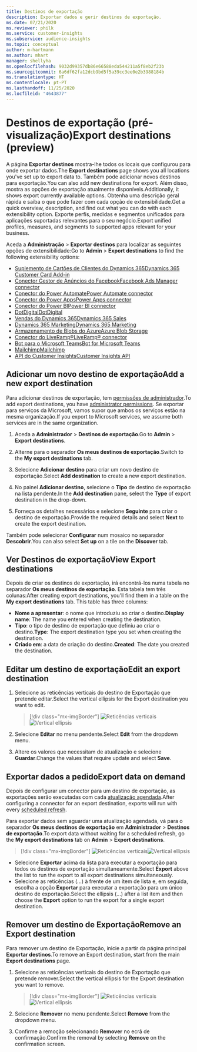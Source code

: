 ```yaml
---
title: Destinos de exportação
description: Exportar dados e gerir destinos de exportação.
ms.date: 07/21/2020
ms.reviewer: philk
ms.service: customer-insights
ms.subservice: audience-insights
ms.topic: conceptual
author: m-hartmann
ms.author: mhart
manager: shellyha
ms.openlocfilehash: 9032d99357db86e66588eda544211a5f8eb2f23b
ms.sourcegitcommit: 6a6df62fa12dcb9bd5f5a39cc3ee0e2b3988184b
ms.translationtype: HT
ms.contentlocale: pt-PT
ms.lasthandoff: 11/25/2020
ms.locfileid: "4643877"
---
```

# <a name="export-destinations-preview"></a><span data-ttu-id="42e24-103">Destinos de exportação (pré-visualização)</span><span class="sxs-lookup"><span data-stu-id="42e24-103">Export destinations (preview)</span></span>

<span data-ttu-id="42e24-104">A página **Exportar destinos** mostra-lhe todos os locais que configurou para onde exportar dados.</span><span class="sxs-lookup"><span data-stu-id="42e24-104">The **Export destinations** page shows you all locations you've set up to export data to.</span></span> <span data-ttu-id="42e24-105">Também pode adicionar novos destinos para exportação.</span><span class="sxs-lookup"><span data-stu-id="42e24-105">You can also add new destinations for export.</span></span> <span data-ttu-id="42e24-106">Além disso, mostra as opções de exportação atualmente disponíveis.</span><span class="sxs-lookup"><span data-stu-id="42e24-106">Additionally, it shows export currently available options.</span></span> <span data-ttu-id="42e24-107">Obtenha uma descrição geral rápida e saiba o que pode fazer com cada opção de extensibilidade.</span><span class="sxs-lookup"><span data-stu-id="42e24-107">Get a quick overview, description, and find out what you can do with each extensibility option.</span></span> <span data-ttu-id="42e24-108">Exporte perfis, medidas e segmentos unificados para aplicações suportadas relevantes para o seu negócio.</span><span class="sxs-lookup"><span data-stu-id="42e24-108">Export unified profiles, measures, and segments to supported apps relevant for your business.</span></span>

<span data-ttu-id="42e24-109">Aceda a **Administração** > **Exportar destinos** para localizar as seguintes opções de extensibilidade:</span><span class="sxs-lookup"><span data-stu-id="42e24-109">Go to **Admin** > **Export destinations** to find the following extensibility options:</span></span>

- [<span data-ttu-id="42e24-110">Suplemento de Cartões de Clientes do Dynamics 365</span><span class="sxs-lookup"><span data-stu-id="42e24-110">Dynamics 365 Customer Card Add-in</span></span>](customer-card-add-in.md)
- [<span data-ttu-id="42e24-111">Conector Gestor de Anúncios do Facebook</span><span class="sxs-lookup"><span data-stu-id="42e24-111">Facebook Ads Manager connector</span></span>](export-facebook.md)
- [<span data-ttu-id="42e24-112">Conector do Power Automate</span><span class="sxs-lookup"><span data-stu-id="42e24-112">Power Automate connector</span></span>](export-power-automate.md)
- [<span data-ttu-id="42e24-113">Conector do Power Apps</span><span class="sxs-lookup"><span data-stu-id="42e24-113">Power Apps connector</span></span>](export-power-apps.md)
- [<span data-ttu-id="42e24-114">Conector do Power BI</span><span class="sxs-lookup"><span data-stu-id="42e24-114">Power BI connector</span></span>](export-power-bi.md)
- [<span data-ttu-id="42e24-115">DotDigital</span><span class="sxs-lookup"><span data-stu-id="42e24-115">DotDigital</span></span>](export-dotdigital.md)
- [<span data-ttu-id="42e24-116">Vendas do Dynamics 365</span><span class="sxs-lookup"><span data-stu-id="42e24-116">Dynamics 365 Sales</span></span>](export-dynamics365-sales.md)
- [<span data-ttu-id="42e24-117">Dynamics 365 Marketing</span><span class="sxs-lookup"><span data-stu-id="42e24-117">Dynamics 365 Marketing</span></span>](export-dynamics365-marketing.md)
- [<span data-ttu-id="42e24-118">Armazenamento de Blobs do Azure</span><span class="sxs-lookup"><span data-stu-id="42e24-118">Azure Blob Storage</span></span>](export-azure-blob-storage.md)
- [<span data-ttu-id="42e24-119">Conector do LiveRamp&reg;</span><span class="sxs-lookup"><span data-stu-id="42e24-119">LiveRamp&reg; connector</span></span>](export-liveramp.md)
- [<span data-ttu-id="42e24-120">Bot para o Microsoft Teams</span><span class="sxs-lookup"><span data-stu-id="42e24-120">Bot for Microsoft Teams</span></span>](export-teams-bot.md)
- [<span data-ttu-id="42e24-121">Mailchimp</span><span class="sxs-lookup"><span data-stu-id="42e24-121">Mailchimp</span></span>](export-mailchimp.md)
- [<span data-ttu-id="42e24-122">API do Customer Insights</span><span class="sxs-lookup"><span data-stu-id="42e24-122">Customer Insights API</span></span>](apis.md)

## <a name="add-a-new-export-destination"></a><span data-ttu-id="42e24-123">Adicionar um novo destino de exportação</span><span class="sxs-lookup"><span data-stu-id="42e24-123">Add a new export destination</span></span>

<span data-ttu-id="42e24-124">Para adicionar destinos de exportação, tem [permissões de administrador](permissions.md).</span><span class="sxs-lookup"><span data-stu-id="42e24-124">To add export destinations, you have [administrator permissions](permissions.md).</span></span> <span data-ttu-id="42e24-125">Se exportar para serviços da Microsoft, vamos supor que ambos os serviços estão na mesma organização.</span><span class="sxs-lookup"><span data-stu-id="42e24-125">If you export to Microsoft services, we assume both services are in the same organization.</span></span>

1. <span data-ttu-id="42e24-126">Aceda a **Administrador** > **Destinos de exportação**.</span><span class="sxs-lookup"><span data-stu-id="42e24-126">Go to **Admin** > **Export destinations**.</span></span>

1. <span data-ttu-id="42e24-127">Alterne para o separador **Os meus destinos de exportação**.</span><span class="sxs-lookup"><span data-stu-id="42e24-127">Switch to the **My export destinations** tab.</span></span>

1. <span data-ttu-id="42e24-128">Selecione **Adicionar destino** para criar um novo destino de exportação.</span><span class="sxs-lookup"><span data-stu-id="42e24-128">Select **Add destination** to create a new export destination.</span></span>

1. <span data-ttu-id="42e24-129">No painel **Adicionar destino**, selecione o **Tipo** de destino de exportação na lista pendente.</span><span class="sxs-lookup"><span data-stu-id="42e24-129">In the **Add destination** pane, select the **Type** of export destination in the drop-down.</span></span>

1. <span data-ttu-id="42e24-130">Forneça os detalhes necessários e selecione **Seguinte** para criar o destino de exportação.</span><span class="sxs-lookup"><span data-stu-id="42e24-130">Provide the required details and select **Next** to create the export destination.</span></span>

<span data-ttu-id="42e24-131">Também pode selecionar **Configurar** num mosaico no separador **Descobrir**.</span><span class="sxs-lookup"><span data-stu-id="42e24-131">You can also select **Set up** on a tile on the **Discover** tab.</span></span>

## <a name="view-export-destinations"></a><span data-ttu-id="42e24-132">Ver Destinos de exportação</span><span class="sxs-lookup"><span data-stu-id="42e24-132">View Export destinations</span></span>

<span data-ttu-id="42e24-133">Depois de criar os destinos de exportação, irá encontrá-los numa tabela no separador **Os meus destinos de exportação**. Esta tabela tem três colunas:</span><span class="sxs-lookup"><span data-stu-id="42e24-133">After creating export destinations, you'll find them in a table on the **My export destinations** tab. This table has three columns:</span></span>

- <span data-ttu-id="42e24-134">**Nome a apresentar**: o nome que introduziu ao criar o destino.</span><span class="sxs-lookup"><span data-stu-id="42e24-134">**Display name**: The name you entered when creating the destination.</span></span>
- <span data-ttu-id="42e24-135">**Tipo**: o tipo de destino de exportação que definiu ao criar o destino.</span><span class="sxs-lookup"><span data-stu-id="42e24-135">**Type**: The export destination type you set when creating the destination.</span></span>
- <span data-ttu-id="42e24-136">**Criado em**: a data de criação do destino.</span><span class="sxs-lookup"><span data-stu-id="42e24-136">**Created**: The date you created the destination.</span></span>

## <a name="edit-an-export-destination"></a><span data-ttu-id="42e24-137">Editar um destino de exportação</span><span class="sxs-lookup"><span data-stu-id="42e24-137">Edit an export destination</span></span>

1. <span data-ttu-id="42e24-138">Selecione as reticências verticais do destino de Exportação que pretende editar.</span><span class="sxs-lookup"><span data-stu-id="42e24-138">Select the vertical ellipsis for the Export destination you want to edit.</span></span>

   > [!div class="mx-imgBorder"]
   > <span data-ttu-id="42e24-139">![Reticências verticais](media/export-destinations-page-ellipsis.png "Reticências verticais")</span><span class="sxs-lookup"><span data-stu-id="42e24-139">![Vertical ellipsis](media/export-destinations-page-ellipsis.png "Vertical ellipsis")</span></span>

1. <span data-ttu-id="42e24-140">Selecione **Editar** no menu pendente.</span><span class="sxs-lookup"><span data-stu-id="42e24-140">Select **Edit** from the dropdown menu.</span></span>

1. <span data-ttu-id="42e24-141">Altere os valores que necessitam de atualização e selecione **Guardar**.</span><span class="sxs-lookup"><span data-stu-id="42e24-141">Change the values that require update and select **Save**.</span></span>

## <a name="export-data-on-demand"></a><span data-ttu-id="42e24-142">Exportar dados a pedido</span><span class="sxs-lookup"><span data-stu-id="42e24-142">Export data on demand</span></span>

<span data-ttu-id="42e24-143">Depois de configurar um conector para um destino de exportação, as exportações serão executadas com cada [atualização agendada](system.md#schedule-tab).</span><span class="sxs-lookup"><span data-stu-id="42e24-143">After configuring a connector for an export destination, exports will run with every [scheduled refresh](system.md#schedule-tab).</span></span>

<span data-ttu-id="42e24-144">Para exportar dados sem aguardar uma atualização agendada, vá para o separador **Os meus destinos de exportação** em **Administrador** > **Destinos de exportação**.</span><span class="sxs-lookup"><span data-stu-id="42e24-144">To export data without waiting for a scheduled refresh, go the **My export destinations** tab on **Admin** > **Export destinations**.</span></span>

> [!div class="mx-imgBorder"]
> <span data-ttu-id="42e24-145">![Reticências verticais](media/export-destinations-page-ellipsis.png "Reticências verticais")</span><span class="sxs-lookup"><span data-stu-id="42e24-145">![Vertical ellipsis](media/export-destinations-page-ellipsis.png "Vertical ellipsis")</span></span>

- <span data-ttu-id="42e24-146">Selecione **Exportar** acima da lista para executar a exportação para todos os destinos de exportação simultaneamente.</span><span class="sxs-lookup"><span data-stu-id="42e24-146">Select **Export** above the list to run the export to all export destinations simultaneously.</span></span>
- <span data-ttu-id="42e24-147">Selecione as reticências (...) à frente de um item de lista e, em seguida, escolha a opção **Exportar** para executar a exportação para um único destino de exportação.</span><span class="sxs-lookup"><span data-stu-id="42e24-147">Select the ellipsis (...) after a list item and then choose the **Export** option to run the export for a single export destination.</span></span>

## <a name="remove-an-export-destination"></a><span data-ttu-id="42e24-148">Remover um destino de Exportação</span><span class="sxs-lookup"><span data-stu-id="42e24-148">Remove an Export destination</span></span>

<span data-ttu-id="42e24-149">Para remover um destino de Exportação, inicie a partir da página principal **Exportar destinos**.</span><span class="sxs-lookup"><span data-stu-id="42e24-149">To remove an Export destination, start from the main **Export destinations** page.</span></span>

1. <span data-ttu-id="42e24-150">Selecione as reticências verticais do destino de Exportação que pretende remover.</span><span class="sxs-lookup"><span data-stu-id="42e24-150">Select the vertical ellipsis for the Export destination you want to remove.</span></span>

   > [!div class="mx-imgBorder"]
   > <span data-ttu-id="42e24-151">![Reticências verticais](media/export-destinations-page-ellipsis.png "Reticências verticais")</span><span class="sxs-lookup"><span data-stu-id="42e24-151">![Vertical ellipsis](media/export-destinations-page-ellipsis.png "Vertical ellipsis")</span></span>

2. <span data-ttu-id="42e24-152">Selecione **Remover** no menu pendente.</span><span class="sxs-lookup"><span data-stu-id="42e24-152">Select **Remove** from the dropdown menu.</span></span>

3. <span data-ttu-id="42e24-153">Confirme a remoção selecionando **Remover** no ecrã de confirmação.</span><span class="sxs-lookup"><span data-stu-id="42e24-153">Confirm the removal by selecting **Remove** on the confirmation screen.</span></span>
